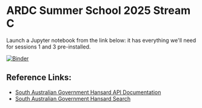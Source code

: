 # ARDC Summer School 2025 Stream C

Launch a Jupyter notebook from the link below: it has everything we'll need for sessions 1 and 3 pre-installed.

[![Binder](https://binderhub.rc.nectar.org.au/badge_logo.svg)](https://binderhub.rc.nectar.org.au/v2/gh/SamHames/ardc_summer_school_2025/main)

## Reference Links:

- [South Australian Government Hansard API Documentation](https://hansardsearch.parliament.sa.gov.au/docs/api/index.html)
- [South Australian Government Hansard Search](https://hansardsearch.parliament.sa.gov.au/search)

